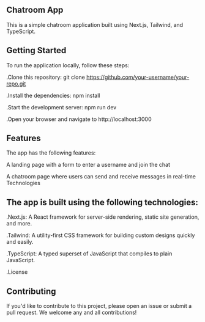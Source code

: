 ## Chatroom App
This is a simple chatroom application built using Next.js, Tailwind, and TypeScript.

## Getting Started
To run the application locally, follow these steps:

.Clone this repository: git clone https://github.com/your-username/your-repo.git

.Install the dependencies: npm install

.Start the development server: npm run dev

.Open your browser and navigate to http://localhost:3000

## Features
The app has the following features:

A landing page with a form to enter a username and join the chat

A chatroom page where users can send and receive messages in real-time
Technologies

## The app is built using the following technologies:

.Next.js: A React framework for server-side rendering, static site generation, and more.

.Tailwind: A utility-first CSS framework for building custom designs quickly and easily.

.TypeScript: A typed superset of JavaScript that compiles to plain JavaScript.

.License

## Contributing
If you'd like to contribute to this project, please open an issue or submit a pull request. We welcome any and all contributions!
